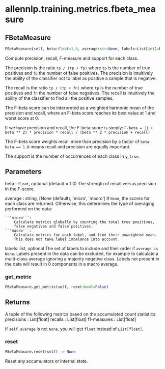 # allennlp.training.metrics.fbeta_measure

## FBetaMeasure
```python
FBetaMeasure(self, beta:float=1.0, average:str=None, labels:List[int]=None) -> None
```
Compute precision, recall, F-measure and support for each class.

The precision is the ratio ``tp / (tp + fp)`` where ``tp`` is the number of
true positives and ``fp`` the number of false positives. The precision is
intuitively the ability of the classifier not to label as positive a sample
that is negative.

The recall is the ratio ``tp / (tp + fn)`` where ``tp`` is the number of
true positives and ``fn`` the number of false negatives. The recall is
intuitively the ability of the classifier to find all the positive samples.

The F-beta score can be interpreted as a weighted harmonic mean of
the precision and recall, where an F-beta score reaches its best
value at 1 and worst score at 0.

If we have precision and recall, the F-beta score is simply:
``F-beta = (1 + beta ** 2) * precision * recall / (beta ** 2 * precision + recall)``

The F-beta score weights recall more than precision by a factor of
``beta``. ``beta == 1.0`` means recall and precision are equally important.

The support is the number of occurrences of each class in ``y_true``.

Parameters
----------
beta : ``float``, optional (default = 1.0)
    The strength of recall versus precision in the F-score.

average : string, [None (default), 'micro', 'macro']
    If ``None``, the scores for each class are returned. Otherwise, this
    determines the type of averaging performed on the data:

    ``'micro'``:
        Calculate metrics globally by counting the total true positives,
        false negatives and false positives.
    ``'macro'``:
        Calculate metrics for each label, and find their unweighted mean.
        This does not take label imbalance into account.

labels: list, optional
    The set of labels to include and their order if ``average is None``.
    Labels present in the data can be excluded, for example to calculate a
    multi-class average ignoring a majority negative class. Labels not present
    in the data will result in 0 components in a macro average.


### get_metric
```python
FBetaMeasure.get_metric(self, reset:bool=False)
```

Returns
-------
A tuple of the following metrics based on the accumulated count statistics:
precisions : List[float]
recalls : List[float]
f1-measures : List[float]

If ``self.average`` is not ``None``, you will get ``float`` instead of ``List[float]``.

### reset
```python
FBetaMeasure.reset(self) -> None
```

Reset any accumulators or internal state.

